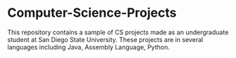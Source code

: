 # Computer-Science-Projects
This repository contains a sample of CS projects made as an undergraduate student at San Diego State University. These projects are in several languages including Java, Assembly Language, Python.
